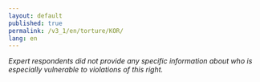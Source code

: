 ```yaml
---
layout: default
published: true
permalink: /v3_1/en/torture/KOR/
lang: en
---
```

_Expert respondents did not provide any specific information about who is especially vulnerable to violations of this right._
